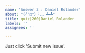 ```yaml
---
name: 'Answer 3 : Daniel Rolander'
about: "(╯°□°）╯︵ ┻━┻"
title: quiz|260|Daniel Rolander
labels: ''
assignees: ''

---
```


Just click 'Submit new issue'.
